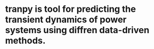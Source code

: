 # tranpy is tool for predicting the transient dynamics of power systems using diffren data-driven methods.
